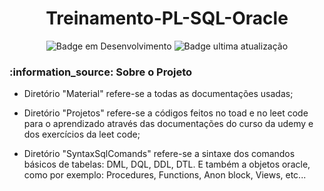 <h1 align = center> Treinamento-PL-SQL-Oracle </h1>
       
<div align="center">
  
![Badge em Desenvolvimento](https://img.shields.io/badge/STATUS-EM%20DESENVOLVIMENTO-blue?style=for-the-badge)
![Badge ultima atualização](https://img.shields.io/github/last-commit/JeanCampos1604/Treinamento-PL-SQL-Oracle?color=blue&label=%C3%9Altimo%20Update&style=for-the-badge)
</div>

<h3> 
    :information_source:  Sobre o Projeto
</h3>

- Diretório "Material" refere-se a todas as documentações usadas;

- Diretório "Projetos" refere-se a códigos feitos no toad e no leet code para o aprendizado através das documentações do curso da udemy 
e dos exercícios da leet code;

- Diretório "SyntaxSqlComands" refere-se a sintaxe dos comandos básicos de tabelas: DML, DQL, DDL, DTL. 
E também a objetos oracle, como por exemplo: Procedures, Functions, Anon block, Views, etc... 
